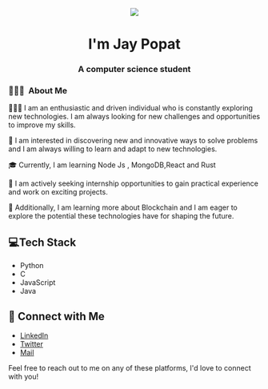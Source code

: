 <p align="center"><img src="https://i.imgur.com/A6bWGFl.gif"/></p>

<h1 align="center">I'm Jay Popat </h1>
<h3 align="center">A computer science student</h3>

<h3> 👨🏻‍💻 &nbsp;About Me </h3>

👨🏻‍💻 I am an enthusiastic and driven individual who is constantly exploring new technologies. I am always looking for new challenges and opportunities to improve my skills.

🤔 I am interested in discovering new and innovative ways to solve problems and I am always willing to learn and adapt to new technologies.

🎓 Currently, I am learning Node Js , MongoDB,React and Rust

💼 I am actively seeking internship opportunities to gain practical experience and work on exciting projects.

🌱 Additionally, I am learning more about Blockchain and I am eager to explore the potential these technologies have for shaping the future.

## 💻Tech Stack

- Python
- C
- JavaScript
- Java

## 🍺 Connect with Me
- [LinkedIn](https://www.linkedin.com/in/jaypopat345/)
- [Twitter](https://twitter.com/Jay_Popat1)
- <a href="mailto:contact.jaypopat@gmail.com">Mail</a>

Feel free to reach out to me on any of these platforms, I'd love to connect with you!
